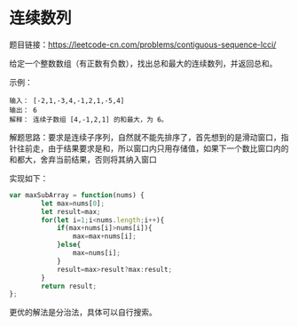 # 连续数列

题目链接：https://leetcode-cn.com/problems/contiguous-sequence-lcci/

给定一个整数数组（有正数有负数），找出总和最大的连续数列，并返回总和。

示例：

```text
输入： [-2,1,-3,4,-1,2,1,-5,4]
输出： 6
解释： 连续子数组 [4,-1,2,1] 的和最大，为 6。
```

解题思路：要求是连续子序列，自然就不能先排序了，首先想到的是滑动窗口，指针往前走，由于结果要求是和，所以窗口内只用存储值，如果下一个数比窗口内的和都大，舍弃当前结果，否则将其纳入窗口

实现如下：

```js
var maxSubArray = function(nums) {
        let max=nums[0];
        let result=max;
        for(let i=1;i<nums.length;i++){
            if(max+nums[i]>nums[i]){
                max=max+nums[i];
            }else{
                max=nums[i];
            }
            result=max>result?max:result;
        }
        return result;
};
```

更优的解法是分治法，具体可以自行搜索。
